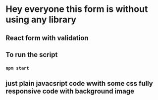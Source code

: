 # Hey everyone this form is without using any library 

## React form with validation

## To run the script 
### `npm start `

## just plain javacsript code wwith some css fully responsive code with background image 

